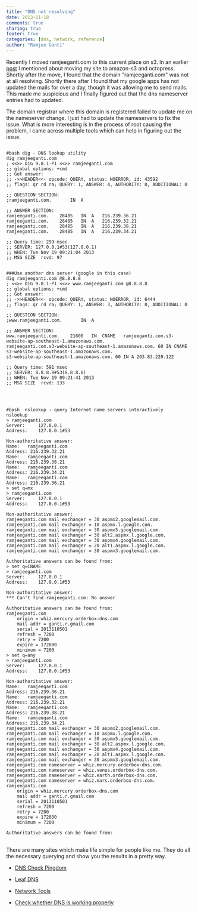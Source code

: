 ```yaml
---
title: "DNS not resolving"
date: 2013-11-18
comments: true
sharing: true
footer: true
categories: [dns, network, reference]
author: "Ramjee Ganti"
---
```

Recently I moved ramjeeganti.com to this current place on s3. In an earlier [post](/blog/2013/10/30/ramjeeganti-dot-com-on-s3/) I mentioned about moving my site to amazon-s3 and octopress. Shortly after the move, I found that the domain "ramjeeganti.com" was not at all resolving.
Shortly there after I found that my google apps has not updated the mails for over a day, though it was allowing me to send mails. This made me suspicious and I finally figured out that the dns nameserver entries had to updated.

The domain registrar where this domain is registered failed to update me on the nameserver change. I just had to update the nameservers to fix the issue. What is more interesting is in the process of root causing the problem, I came across multiple tools which can help in figuring out the issue.
<pre>
<code class="language-bash">
#bash dig - DNS lookup utility
dig ramjeeganti.com
; <<>> DiG 9.8.1-P1 <<>> ramjeeganti.com
;; global options: +cmd
;; Got answer:
;; ->>HEADER<<- opcode: QUERY, status: NOERROR, id: 43592
;; flags: qr rd ra; QUERY: 1, ANSWER: 4, AUTHORITY: 0, ADDITIONAL: 0

;; QUESTION SECTION:
;ramjeeganti.com.		IN	A

;; ANSWER SECTION:
ramjeeganti.com.	28485	IN	A	216.239.36.21
ramjeeganti.com.	28485	IN	A	216.239.32.21
ramjeeganti.com.	28485	IN	A	216.239.38.21
ramjeeganti.com.	28485	IN	A	216.239.34.21

;; Query time: 299 msec
;; SERVER: 127.0.0.1#53(127.0.0.1)
;; WHEN: Tue Nov 19 09:21:04 2013
;; MSG SIZE  rcvd: 97


###Use another dns server (google in this case)
dig ramjeeganti.com @8.8.8.8
; <<>> DiG 9.8.1-P1 <<>> www.ramjeeganti.com @8.8.8.8
;; global options: +cmd
;; Got answer:
;; ->>HEADER<<- opcode: QUERY, status: NOERROR, id: 6444
;; flags: qr rd ra; QUERY: 1, ANSWER: 3, AUTHORITY: 0, ADDITIONAL: 0

;; QUESTION SECTION:
;www.ramjeeganti.com.		IN	A

;; ANSWER SECTION:
www.ramjeeganti.com.	21600	IN	CNAME	ramjeeganti.com.s3-website-ap-southeast-1.amazonaws.com.
ramjeeganti.com.s3-website-ap-southeast-1.amazonaws.com. 60 IN CNAME s3-website-ap-southeast-1.amazonaws.com.
s3-website-ap-southeast-1.amazonaws.com. 60 IN A 203.83.220.122

;; Query time: 591 msec
;; SERVER: 8.8.8.8#53(8.8.8.8)
;; WHEN: Tue Nov 19 09:21:41 2013
;; MSG SIZE  rcvd: 133

</code>
</pre>
<pre>
<code class="language-bash">
#bash  nslookup - query Internet name servers interactively
nslookup
> ramjeeganti.com
Server:		127.0.0.1
Address:	127.0.0.1#53

Non-authoritative answer:
Name:	ramjeeganti.com
Address: 216.239.32.21
Name:	ramjeeganti.com
Address: 216.239.38.21
Name:	ramjeeganti.com
Address: 216.239.34.21
Name:	ramjeeganti.com
Address: 216.239.36.21
> set q=mx
> ramjeeganti.com 
Server:		127.0.0.1
Address:	127.0.0.1#53

Non-authoritative answer:
ramjeeganti.com	mail exchanger = 30 aspmx2.googlemail.com.
ramjeeganti.com	mail exchanger = 10 aspmx.l.google.com.
ramjeeganti.com	mail exchanger = 30 aspmx5.googlemail.com.
ramjeeganti.com	mail exchanger = 30 alt2.aspmx.l.google.com.
ramjeeganti.com	mail exchanger = 30 aspmx4.googlemail.com.
ramjeeganti.com	mail exchanger = 20 alt1.aspmx.l.google.com.
ramjeeganti.com	mail exchanger = 30 aspmx3.googlemail.com.

Authoritative answers can be found from:
> set q=CNAME
> ramjeeganti.com  
Server:		127.0.0.1
Address:	127.0.0.1#53

Non-authoritative answer:
*** Can't find ramjeeganti.com: No answer

Authoritative answers can be found from:
ramjeeganti.com
	origin = whiz.mercury.orderbox-dns.com
	mail addr = ganti.r.gmail.com
	serial = 2013110501
	refresh = 7200
	retry = 7200
	expire = 172800
	minimum = 7200
> set q=any
> ramjeeganti.com
Server:		127.0.0.1
Address:	127.0.0.1#53

Non-authoritative answer:
Name:	ramjeeganti.com
Address: 216.239.36.21
Name:	ramjeeganti.com
Address: 216.239.32.21
Name:	ramjeeganti.com
Address: 216.239.38.21
Name:	ramjeeganti.com
Address: 216.239.34.21
ramjeeganti.com	mail exchanger = 30 aspmx2.googlemail.com.
ramjeeganti.com	mail exchanger = 10 aspmx.l.google.com.
ramjeeganti.com	mail exchanger = 30 aspmx5.googlemail.com.
ramjeeganti.com	mail exchanger = 30 alt2.aspmx.l.google.com.
ramjeeganti.com	mail exchanger = 30 aspmx4.googlemail.com.
ramjeeganti.com	mail exchanger = 20 alt1.aspmx.l.google.com.
ramjeeganti.com	mail exchanger = 30 aspmx3.googlemail.com.
ramjeeganti.com	nameserver = whiz.mercury.orderbox-dns.com.
ramjeeganti.com	nameserver = whiz.venus.orderbox-dns.com.
ramjeeganti.com	nameserver = whiz.earth.orderbox-dns.com.
ramjeeganti.com	nameserver = whiz.mars.orderbox-dns.com.
ramjeeganti.com
	origin = whiz.mercury.orderbox-dns.com
	mail addr = ganti.r.gmail.com
	serial = 2013110501
	refresh = 7200
	retry = 7200
	expire = 172800
	minimum = 7200

Authoritative answers can be found from:
</code>
</pre>
There are many sites which make life simple for people like me. They do all the necessary querying and show you the results in a pretty way.

* [DNS Check Pingdom](http://dnscheck.pingdom.com/)

* [Leaf DNS](http://leafdns.com/index.cgi?testid=506AD147)

* [Network Tools](http://network-tools.com/)

* [Check whether DNS is working properly](http://www.akadia.com/services/check_dns.html)
